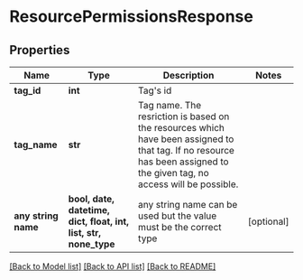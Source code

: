 # ResourcePermissionsResponse


## Properties
Name | Type | Description | Notes
------------ | ------------- | ------------- | -------------
**tag_id** | **int** | Tag&#39;s id | 
**tag_name** | **str** | Tag name. The resriction is based on the resources which have been assigned to that tag. If no resource has been assigned to the given tag, no access will be possible. | 
**any string name** | **bool, date, datetime, dict, float, int, list, str, none_type** | any string name can be used but the value must be the correct type | [optional]

[[Back to Model list]](../README.md#documentation-for-models) [[Back to API list]](../README.md#documentation-for-api-endpoints) [[Back to README]](../README.md)


